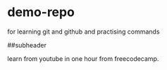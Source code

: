 # demo-repo
for learning git and github
and practising commands

##subheader

learn from youtube in one hour from freecodecamp.